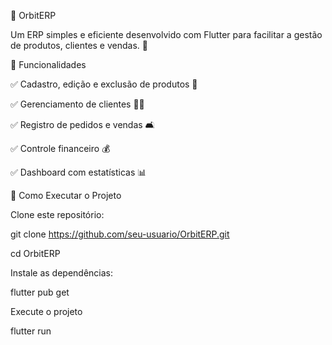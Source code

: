 🌌 OrbitERP

Um ERP simples e eficiente desenvolvido com Flutter para facilitar a gestão de produtos, clientes e vendas. 🚀

📌 Funcionalidades

✅ Cadastro, edição e exclusão de produtos 🛂

✅ Gerenciamento de clientes 🧑‍💼

✅ Registro de pedidos e vendas 🛋️

✅ Controle financeiro 💰

✅ Dashboard com estatísticas 📊


🚀 Como Executar o Projeto

Clone este repositório:

  git clone https://github.com/seu-usuario/OrbitERP.git
  
  cd OrbitERP

Instale as dependências:

  flutter pub get

Execute o projeto

  flutter run

